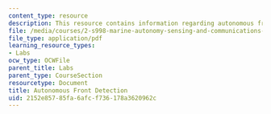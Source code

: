 ```yaml
---
content_type: resource
description: This resource contains information regarding autonomous front detection.
file: /media/courses/2-s998-marine-autonomy-sensing-and-communications-spring-2012/2152e85785fa6afcf736178a3620962c_MIT2_S998S12_Lab15.pdf
file_type: application/pdf
learning_resource_types:
- Labs
ocw_type: OCWFile
parent_title: Labs
parent_type: CourseSection
resourcetype: Document
title: Autonomous Front Detection
uid: 2152e857-85fa-6afc-f736-178a3620962c
---
```

